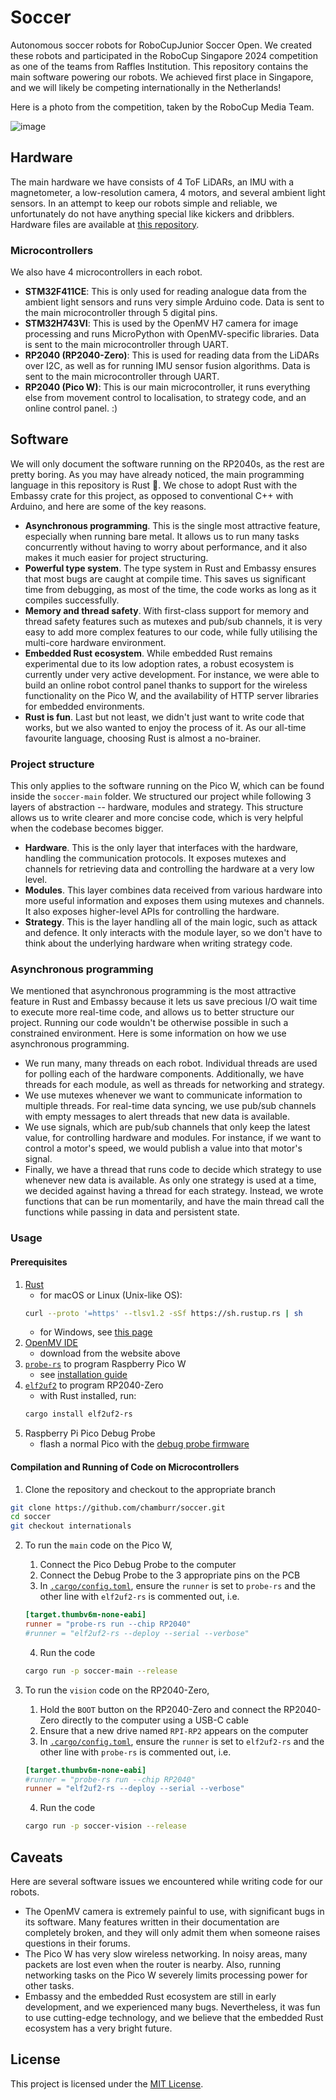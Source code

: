 # Soccer

Autonomous soccer robots for RoboCupJunior Soccer Open. We created these robots and participated in the RoboCup Singapore 2024 competition as one of the teams from Raffles Institution. This repository contains the main software powering our robots. We achieved first place in Singapore, and we will likely be competing internationally in the Netherlands!

Here is a photo from the competition, taken by the RoboCup Media Team.

![image](https://github.com/chamburr/soccer/assets/42373024/d29cedb3-72c8-454b-a450-4f0c9766ec31)

## Hardware

The main hardware we have consists of 4 ToF LiDARs, an IMU with a magnetometer, a low-resolution camera, 4 motors, and several ambient light sensors. In an attempt to keep our robots simple and reliable, we unfortunately do not have anything special like kickers and dribblers. Hardware files are available at [this repository](https://github.com/PorridgePi/soccer-pcbs).

### Microcontrollers

We also have 4 microcontrollers in each robot.

- **STM32F411CE**: This is only used for reading analogue data from the ambient light sensors and runs very simple Arduino code. Data is sent to the main microcontroller through 5 digital pins.
- **STM32H743VI**: This is used by the OpenMV H7 camera for image processing and runs MicroPython with OpenMV-specific libraries. Data is sent to the main microcontroller through UART.
- **RP2040 (RP2040-Zero)**: This is used for reading data from the LiDARs over I2C, as well as for running IMU sensor fusion algorithms. Data is sent to the main microcontroller through UART.
- **RP2040 (Pico W)**: This is our main microcontroller, it runs everything else from movement control to localisation, to strategy code, and an online control panel. :)

## Software

We will only document the software running on the RP2040s, as the rest are pretty boring. As you may have already noticed, the main programming language in this repository is Rust :crab:. We chose to adopt Rust with the Embassy crate for this project, as opposed to conventional C++ with Arduino, and here are some of the key reasons.

- **Asynchronous programming**. This is the single most attractive feature, especially when running bare metal. It allows us to run many tasks concurrently without having to worry about performance, and it also makes it much easier for project structuring.
- **Powerful type system**. The type system in Rust and Embassy ensures that most bugs are caught at compile time. This saves us significant time from debugging, as most of the time, the code works as long as it compiles successfully.
- **Memory and thread safety**. With first-class support for memory and thread safety features such as mutexes and pub/sub channels, it is very easy to add more complex features to our code, while fully utilising the multi-core hardware environment.
- **Embedded Rust ecosystem**. While embedded Rust remains experimental due to its low adoption rates, a robust ecosystem is currently under very active development. For instance, we were able to build an online robot control panel thanks to support for the wireless functionality on the Pico W, and the availability of HTTP server libraries for embedded environments.
- **Rust is fun**. Last but not least, we didn't just want to write code that works, but we also wanted to enjoy the process of it. As our all-time favourite language, choosing Rust is almost a no-brainer.

### Project structure

This only applies to the software running on the Pico W, which can be found inside the `soccer-main` folder. We structured our project while following 3 layers of abstraction -- hardware, modules and strategy. This structure allows us to write clearer and more concise code, which is very helpful when the codebase becomes bigger.

- **Hardware**. This is the only layer that interfaces with the hardware, handling the communication protocols. It exposes mutexes and channels for retrieving data and controlling the hardware at a very low level.
- **Modules**. This layer combines data received from various hardware into more useful information and exposes them using mutexes and channels. It also exposes higher-level APIs for controlling the hardware.
- **Strategy**. This is the layer handling all of the main logic, such as attack and defence. It only interacts with the module layer, so we don't have to think about the underlying hardware when writing strategy code.

### Asynchronous programming

We mentioned that asynchronous programming is the most attractive feature in Rust and Embassy because it lets us save precious I/O wait time to execute more real-time code, and allows us to better structure our project. Running our code wouldn't be otherwise possible in such a constrained environment. Here is some information on how we use asynchronous programming.

- We run many, many threads on each robot. Individual threads are used for polling each of the hardware components. Additionally, we have threads for each module, as well as threads for networking and strategy.
- We use mutexes whenever we want to communicate information to multiple threads. For real-time data syncing, we use pub/sub channels with empty messages to alert threads that new data is available.
- We use signals, which are pub/sub channels that only keep the latest value, for controlling hardware and modules. For instance, if we want to control a motor's speed, we would publish a value into that motor's signal.
- Finally, we have a thread that runs code to decide which strategy to use whenever new data is available. As only one strategy is used at a time, we decided against having a thread for each strategy. Instead, we wrote functions that can be run momentarily, and have the main thread call the functions while passing in data and persistent state.

### Usage

#### Prerequisites
1. [Rust](https://www.rust-lang.org/tools/install)
	- for macOS or Linux (Unix-like OS):
	```sh
	curl --proto '=https' --tlsv1.2 -sSf https://sh.rustup.rs | sh
	```
	- for Windows, see [this page](https://forge.rust-lang.org/infra/other-installation-methods.html)
2. [OpenMV IDE](https://openmv.io/pages/download)
	- download from the website above
3. [`probe-rs`](https://probe.rs/) to program Raspberry Pico W
	- see [installation guide](https://probe.rs/docs/getting-started/installation/)
4. [`elf2uf2`](https://github.com/JoNil/elf2uf2-rs) to program RP2040-Zero
	- with Rust installed, run:
	```sh
	cargo install elf2uf2-rs
	```
5. Raspberry Pi Pico Debug Probe
	- flash a normal Pico with the [debug probe firmware](https://github.com/raspberrypi/debugprobe)

#### Compilation and Running of Code on Microcontrollers
1. Clone the repository and checkout to the appropriate branch
```sh
git clone https://github.com/chamburr/soccer.git
cd soccer
git checkout internationals
```

2. To run the `main` code on the Pico W,
	1. Connect the Pico Debug Probe to the computer
	2. Connect the Debug Probe to the 3 appropriate pins on the PCB
	3. In [`.cargo/config.toml`](.cargo/config.toml), ensure the `runner` is set to `probe-rs` and the other line with `elf2uf2-rs` is commented out, i.e.
	```toml
	[target.thumbv6m-none-eabi]
	runner = "probe-rs run --chip RP2040"
	#runner = "elf2uf2-rs --deploy --serial --verbose"
	```
	4. Run the code
	```sh
	cargo run -p soccer-main --release
	```

3. To run the `vision` code on the RP2040-Zero,
	1. Hold the `BOOT` button on the RP2040-Zero and connect the RP2040-Zero directly to the computer using a USB-C cable
	2. Ensure that a new drive named `RPI-RP2` appears on the computer
	3. In [`.cargo/config.toml`](.cargo/config.toml), ensure the `runner` is set to `elf2uf2-rs` and the other line with `probe-rs` is commented out, i.e.
	```toml
	[target.thumbv6m-none-eabi]
	#runner = "probe-rs run --chip RP2040"
	runner = "elf2uf2-rs --deploy --serial --verbose"
	```
	4. Run the code
	```sh
	cargo run -p soccer-vision --release
	```

## Caveats

Here are several software issues we encountered while writing code for our robots.

- The OpenMV camera is extremely painful to use, with significant bugs in its software. Many features written in their documentation are completely broken, and they will only admit them when someone raises questions in their forums.
- The Pico W has very slow wireless networking. In noisy areas, many packets are lost even when the router is nearby. Also, running networking tasks on the Pico W severely limits processing power for other tasks.
- Embassy and the embedded Rust ecosystem are still in early development, and we experienced many bugs. Nevertheless, it was fun to use cutting-edge technology, and we believe that the embedded Rust ecosystem has a very bright future.

## License

This project is licensed under the [MIT License](LICENSE).

